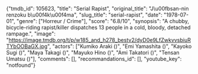 {"tmdb_id": 105623, "title": "Serial Rapist", "original_title": "J\u00fbsan-nin renzoku b\u00f4k\u00f4ma", "slug_title": "serial-rapist", "date": "1978-07-01", "genre": ["Horreur / Crime"], "score": "6.8/10", "synopsis": "A chubby, bicycle-riding rapist/killer dispatches 13 people in a cold, bloody, detached rampage.", "image": "https://image.tmdb.org/t/p/w185_and_h278_bestv2/dyD0e9LfZwkvvsbiuRTYbOOBaGX.jpg", "actors": ["Kumiko Araki ()", "Emi Yamashita ()", "Kayoko Sugi ()", "Maya Takagi ()", "Mayuko Hino ()", "Ami Takatori ()", "Tensan Umatsu ()"], "comments": [], "recommandations_id": [], "youtube_key": "notfound"}